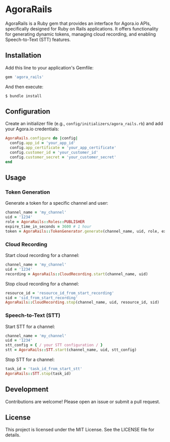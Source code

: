 # AgoraRails

AgoraRails is a Ruby gem that provides an interface for Agora.io APIs, specifically designed for Ruby on Rails applications. It offers functionality for generating dynamic tokens, managing cloud recording, and enabling Speech-to-Text (STT) features.

## Installation

Add this line to your application's Gemfile:
```ruby
gem 'agora_rails'
```

And then execute:
```
$ bundle install
```

## Configuration

Create an initializer file (e.g., `config/initializers/agora_rails.rb`) and add your Agora.io credentials:

```ruby
AgoraRails.configure do |config|
  config.app_id = 'your_app_id'
  config.app_certificate = 'your_app_certificate'
  config.customer_id = 'your_customer_id'
  config.customer_secret = 'your_customer_secret'
end
```

## Usage

### Token Generation

Generate a token for a specific channel and user:

```ruby
channel_name = 'my_channel'
uid = '1234'
role = AgoraRails::Roles::PUBLISHER
expire_time_in_seconds = 3600 # 1 hour
token = AgoraRails::TokenGenerator.generate(channel_name, uid, role, expire_time_in_seconds)
```

### Cloud Recording

Start cloud recording for a channel:

```ruby
channel_name = 'my_channel'
uid = '1234'
recording = AgoraRails::CloudRecording.start(channel_name, uid)
```

Stop cloud recording for a channel:

```ruby
resource_id = 'resource_id_from_start_recording'
sid = 'sid_from_start_recording'
AgoraRails::CloudRecording.stop(channel_name, uid, resource_id, sid)
```

### Speech-to-Text (STT)

Start STT for a channel:

```ruby
channel_name = 'my_channel'
uid = '1234'
stt_config = { / your STT configuration / }
stt = AgoraRails::STT.start(channel_name, uid, stt_config)
```

Stop STT for a channel:

```ruby
task_id = 'task_id_from_start_stt'
AgoraRails::STT.stop(task_id)
```

## Development

Contributions are welcome! Please open an issue or submit a pull request.

## License

This project is licensed under the MIT License. See the LICENSE file for details.

